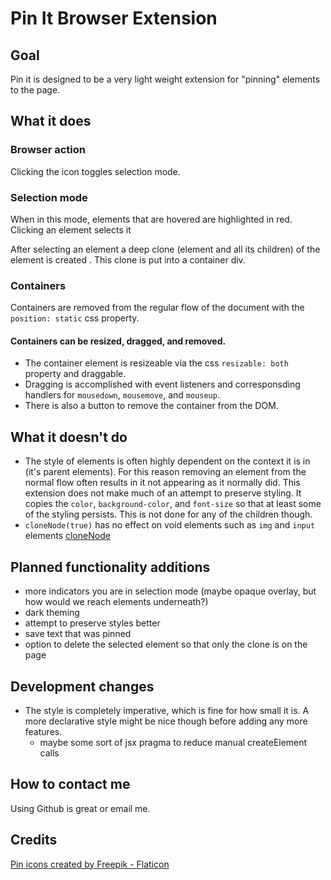 # Pin It Browser Extension

## Goal

Pin it is designed to be a very light weight extension for "pinning" elements to the page.
## What it does

### Browser action

Clicking the icon toggles selection mode.

### Selection mode

When in this mode, elements that are hovered are highlighted in red. Clicking an element selects it

After selecting an element a deep clone (element and all its children) of the element is created . This clone is put into a container div.

### Containers 

Containers are removed from the regular flow of the document with the `position: static` css property.
#### Containers can be resized, dragged, and removed.

- The container element is resizeable via the css `resizable: both` property and draggable.
- Dragging is accomplished with event listeners and corresponsding handlers for `mousedown`, `mousemove`, and `mouseup`.
- There is also a button to remove the container from the DOM.

## What it doesn't do

- The style of elements is often highly dependent on the context it is in (it's parent elements). For this reason removing an element from the normal flow often results in it not appearing as it normally did. This extension does not make much of an attempt to preserve styling. It copies the `color`, `background-color`, and `font-size` so that at least some of the styling persists. This is not done for any of the children though.
- `cloneNode(true)` has no effect on void elements such as `img` and `input` elements [cloneNode](https://developer.mozilla.org/en-US/docs/Web/API/Node/cloneNode)

## Planned functionality additions
 - more indicators you are in selection mode (maybe opaque overlay, but how would we reach elements underneath?)
 - dark theming
 - attempt to preserve styles better
 - save text that was pinned
 - option to delete the selected element so that only the clone is on the page

## Development changes
 - The style is completely imperative, which is fine for how small it is. A more declarative style might be nice though before adding any more features.
   - maybe some sort of jsx pragma to reduce manual createElement calls

## How to contact me

Using Github is great or email me.

## Credits

<a href="https://www.flaticon.com/free-icons/pin" title="pin icons">Pin icons created by Freepik - Flaticon</a>

